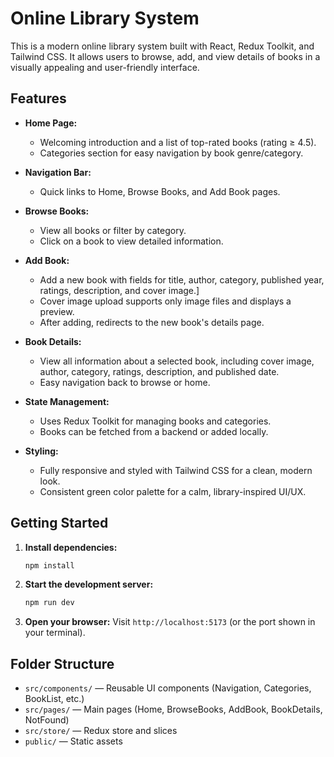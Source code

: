 # Online Library System

This is a modern online library system built with React, Redux Toolkit, and Tailwind CSS. It allows users to browse, add, and view details of books in a visually appealing and user-friendly interface.

## Features

- **Home Page:**
  - Welcoming introduction and a list of top-rated books (rating ≥ 4.5).
  - Categories section for easy navigation by book genre/category.

- **Navigation Bar:**
  - Quick links to Home, Browse Books, and Add Book pages.

- **Browse Books:**
  - View all books or filter by category.
  - Click on a book to view detailed information.

- **Add Book:**
  - Add a new book with fields for title, author, category, published year, ratings, description, and cover image.]
  - Cover image upload supports only image files and displays a preview.
  - After adding, redirects to the new book's details page.

- **Book Details:**
  - View all information about a selected book, including cover image, author, category, ratings, description, and published date.
  - Easy navigation back to browse or home.

- **State Management:**
  - Uses Redux Toolkit for managing books and categories.
  - Books can be fetched from a backend or added locally.

- **Styling:**
  - Fully responsive and styled with Tailwind CSS for a clean, modern look.
  - Consistent green color palette for a calm, library-inspired UI/UX.

## Getting Started

1. **Install dependencies:**
   ```bash
   npm install
   ```
2. **Start the development server:**
   ```bash
   npm run dev
   ```
3. **Open your browser:**
   Visit `http://localhost:5173` (or the port shown in your terminal).

## Folder Structure

- `src/components/` — Reusable UI components (Navigation, Categories, BookList, etc.)
- `src/pages/` — Main pages (Home, BrowseBooks, AddBook, BookDetails, NotFound)
- `src/store/` — Redux store and slices
- `public/` — Static assets
